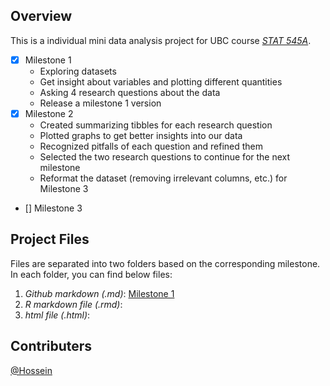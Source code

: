 ## Overview
This is a individual mini data analysis project for UBC course *[STAT 545A](https://stat545.stat.ubc.ca/syllabus-545a/)*.

- [x] Milestone 1
  * Exploring datasets
  * Get insight about variables and plotting different quantities
  * Asking 4 research questions about the data
  * Release a milestone 1 version 
- [x] Milestone 2
  * Created summarizing tibbles for each research question
  * Plotted graphs to get better insights into our data
  * Recognized pitfalls of each question and refined them
  * Selected the two research questions to continue for the next milestone
  * Reformat the dataset (removing irrelevant columns, etc.) for Milestone 3
- [] Milestone 3
 
 ## Project Files
 Files are separated into two folders based on the corresponding milestone. In each folder, you can find below files:
1. *Github markdown (.md)*: [Milestone 1](/Milestone1/MD1-M1.md)
2. *R markdown file (.rmd)*:
3. *html file (.html)*:

## Contributers
[@Hossein](https://github.com/HosseinEbrahimiK)

